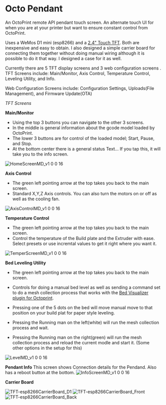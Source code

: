 # Octo Pendant
An OctoPrint remote API pendant touch screen. An alternate touch UI for when you are at your printer but want to ensure constant control from OctoPrint. 

Uses a WeMos D1 mini (esp8266) and a [2.4" Touch TFT](https://www.aliexpress.us/item/3256803259687592.html). Both are inexpensive and easy to obtain.  I also designed a simple carrier board for connecting them together without doing manual wiring although it is possible to do it that way.  I designed a case for it as well. 

Currently there are 5 TFT display screens and 3 web configuration screens . 
  TFT Screens include: Main/Monitor, Axis Control, Temperature Control, Leveling Utility, and Info.
  
  Web Configuration Screens include: Configuration Settings, Uploads(File Management), and Firmware Update(OTA)

*TFT Screens*

**Main/Monitor**
- Using the top 3 buttons you can navigate to the other 3 screens. 
- In the middle is general information about the gcode model loaded by OctoPrint. 
- The lower 3 buttons are for control of the loaded model; Start, Pause, and Stop.
- At the bottom center there is a general status Text... If you tap this, it will take you to the info screen. 

![HomeScreenMD_v1 0 0 16](https://user-images.githubusercontent.com/12872876/210279805-fa2d745c-2cdb-44cc-9bdc-9d67fa618744.png)


**Axis Control**
- The green left pointing arrow at the top takes you back to the main screen.
- Standard X,Y,Z Axis controls. You can also turn the motors on or off as well as the cooling fan.

![AxisControlMD_v1 0 0 16](https://user-images.githubusercontent.com/12872876/210279821-51cb53c2-64e2-4d4d-9ac1-ad7057e71905.png)

**Temperature Control**
- The green left pointing arrow at the top takes you back to the main screen.
- Control the temperature of the Build plate and the Extruder with ease. Select presets or use incremtal values to get it right where you want it. 

![TemperScreenMD_v1 0 0 16](https://user-images.githubusercontent.com/12872876/210279841-eb853578-52ca-445e-b4a8-7daec231781c.png)

**Bed Leveling Utility**
- The green left pointing arrow at the top takes you back to the main screen.

- Controls for doing a manual bed level as well as sending a command set to do a mesh collection process that works with the [Bed Visualizer plugin for Octoprint](https://github.com/jneilliii/OctoPrint-BedLevelVisualizer). 
- Pressing one of the 5 dots on the bed will move manual move to that position on your build plat for paper style leveling. 
- Pressing the Running man on the left(white) will run the mesh collection process and wait. 
- Pressing the Running man on the right(green) will run the mesh collection process and reload the current modle and start it. (Some other options in the setup for this) 

![LevelMD_v1 0 0 16](https://user-images.githubusercontent.com/12872876/210279854-7ed7ca54-84ce-4db0-a5ac-ab7e248c0086.png)


**Pendant Info**
This screen shows Connection details for the Pendand. Also has a reboot button at the bottom. 
![InfoScreenMD_v1 0 0 16](https://user-images.githubusercontent.com/12872876/210279866-fea4a8f1-08ca-41b5-84b9-40f68bb3620d.png)


**Carrier Board**

![TFT-esp8266CarrierBoard_D1](https://user-images.githubusercontent.com/12872876/209448537-5eea7489-23f2-46bc-893f-cf334df4bc69.png)
![TFT-esp8266CarrierBoard_Front](https://user-images.githubusercontent.com/12872876/209448540-9da112db-8b78-45a0-8c82-8d6a644b7c12.png)
![TFT-esp8266CarrierBoard_Back](https://user-images.githubusercontent.com/12872876/209448541-1d713a3f-cb3d-45a9-9385-324ae081ee6e.png)
